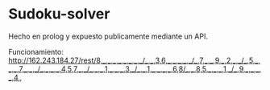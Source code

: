 # Sudoku-solver
Hecho en prolog y expuesto publicamente mediante un API.

Funcionamiento:
http://162.243.184.27/rest/8,_,_,_,_,_,_,_,_/_,_,3,6,_,_,_,_,_/_,7,_,_,9,_,2,_,_/_,5,_,_,_,7,_,_,_/_,_,_,_,4,5,7,_,_/_,_,_,1,_,_,_,3,_/_,_,1,_,_,_,_,6,8/_,_,8,5,_,_,_,1,_/_,9,_,_,_,_,4,_,_
